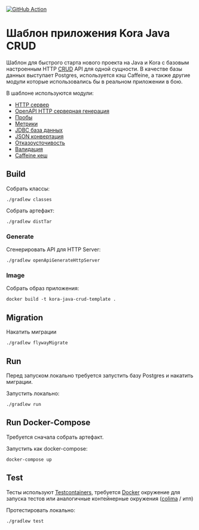 [![GitHub Action](https://github.com/kora-projects/kora-java-crud-template/workflows/Build%20Master/badge.svg)](https://github.com/kora-projects/kora-java-crud-template/actions?query=workflow%3A%22Build%20Master%22++)

# Шаблон приложения Kora Java CRUD

Шаблон для быстрого старта нового проекта на Java и Kora с базовым настроенным HTTP [CRUD](https://github.com/swagger-api/swagger-petstore) API для одной сущности.
В качестве базы данных выступает Postgres, используется кэш Caffeine, 
а также другие модули которые использовались бы в реальном приложении в бою.

В шаблоне используются модули:
- [HTTP сервер](https://kora-projects.github.io/kora-docs/ru/documentation/http-server/)
- [OpenAPI HTTP серверная генерация](https://kora-projects.github.io/kora-docs/ru/documentation/openapi-codegen/)
- [Пробы](https://kora-projects.github.io/kora-docs/ru/documentation/probes/)
- [Метрики](https://kora-projects.github.io/kora-docs/ru/documentation/metrics/)
- [JDBC база данных](https://kora-projects.github.io/kora-docs/ru/documentation/database-jdbc/)
- [JSON конвертация](https://kora-projects.github.io/kora-docs/ru/documentation/json/)
- [Отказоусточивость](https://kora-projects.github.io/kora-docs/ru/documentation/resilient/)
- [Валидация](https://kora-projects.github.io/kora-docs/ru/documentation/validation/)
- [Caffeine кеш](https://kora-projects.github.io/kora-docs/ru/documentation/cache/#caffeine)

## Build

Собрать классы:

```shell
./gradlew classes
```

Собрать артефакт:

```shell
./gradlew distTar
```

### Generate

Сгенерировать API для HTTP Server:
```shell
./gradlew openApiGenerateHttpServer
```

### Image

Собрать образ приложения:
```shell
docker build -t kora-java-crud-template .
```

## Migration

Накатить миграции
```shell
./gradlew flywayMigrate
```

## Run

Перед запуском локально требуется запустить базу Postgres и накатить миграции.

Запустить локально:
```shell
./gradlew run
```

## Run Docker-Compose

Требуется сначала собрать артефакт.

Запустить как docker-compose:
```shell
docker-compose up
```

## Test

Тесты используют [Testcontainers](https://java.testcontainers.org/), требуется [Docker](https://docs.docker.com/engine/install/) окружение для запуска тестов или аналогичные контейнерные окружения ([colima](https://github.com/abiosoft/colima) / итп)

Протестировать локально:
```shell
./gradlew test
```
